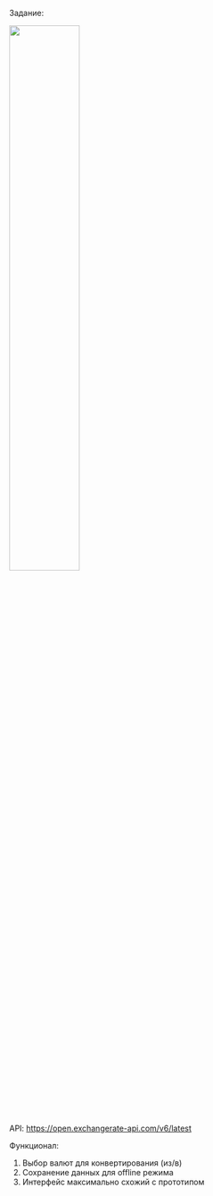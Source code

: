 Задание:

<img src="https://github.com/taemon565/test_shark/task.png" width="50%"></img>


API: https://open.exchangerate-api.com/v6/latest

Функционал:
1. Выбор валют для конвертирования (из/в)
2. Сохранение данных для offline режима
3. Интерфейс максимально схожий с прототипом
